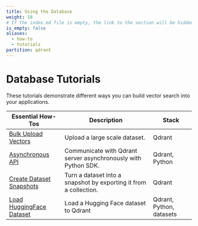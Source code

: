 ```yaml
---
title: Using the Database
weight: 18
# If the index.md file is empty, the link to the section will be hidden from the sidebar
is_empty: false
aliases:
  - how-to
  - tutorials
partition: qdrant
---
```


# Database Tutorials 

These tutorials demonstrate different ways you can build vector search into your applications. 

| Essential How-Tos                                                                      | Description                                                       | Stack                                       |   
|---------------------------------------------------------------------------------|-------------------------------------------------------------------|---------------------------------------------|
| [Bulk Upload Vectors](/documentation/tutorials/bulk-upload/)                                | Upload a large scale dataset.                                     | Qdrant                                      | 
| [Asynchronous API](/documentation/tutorials/async-api/)                                     | Communicate with Qdrant server asynchronously with Python SDK.    | Qdrant, Python                              |
| [Create Dataset Snapshots](/documentation/tutorials/create-snapshot/)                       | Turn a dataset into a snapshot by exporting it from a collection. | Qdrant                                      | 
| [Load HuggingFace Dataset](/documentation/tutorials/huggingface-datasets/)                      | Load a Hugging Face dataset to Qdrant                             | Qdrant, Python, datasets                    |

